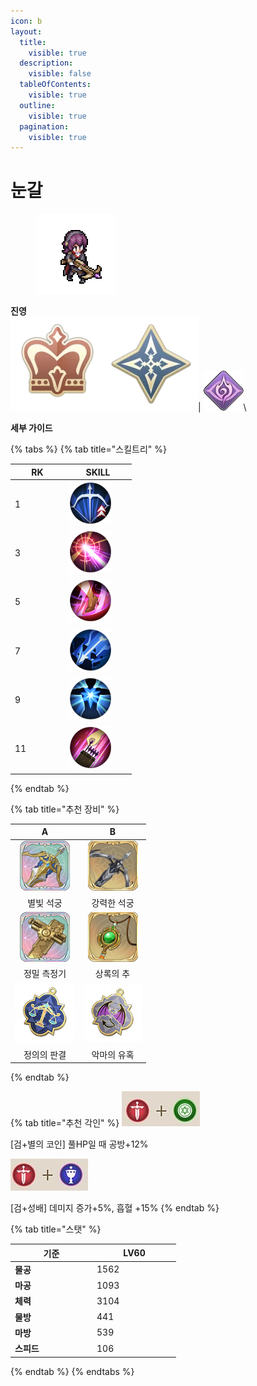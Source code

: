 ```yaml
---
icon: b
layout:
  title:
    visible: true
  description:
    visible: false
  tableOfContents:
    visible: true
  outline:
    visible: true
  pagination:
    visible: true
---
```


# 눈갈

<div align="left">

<figure><img src="../../.gitbook/assets/33 (2).png" alt=""><figcaption></figcaption></figure>

</div>

**진영**\
<img src="../../.gitbook/assets/1 (3).png" alt="" data-size="line"><img src="../../.gitbook/assets/2 (7).webp" alt="" data-size="line">| <img src="../../.gitbook/assets/파멸자.webp" alt="" data-size="line">\


**세부 가이드**

{% tabs %}
{% tab title="스킬트리" %}
<table><thead><tr><th width="72">RK</th><th width="94">SKILL</th></tr></thead><tbody><tr><td>1</td><td><img src="../../.gitbook/assets/1 (14).png" alt="" data-size="original"></td></tr><tr><td>3</td><td><img src="../../.gitbook/assets/2 (14).png" alt=""></td></tr><tr><td>5</td><td><img src="../../.gitbook/assets/3 (14).png" alt=""></td></tr><tr><td>7</td><td><img src="../../.gitbook/assets/4 (12).png" alt=""></td></tr><tr><td>9</td><td><img src="../../.gitbook/assets/5 (13).png" alt=""></td></tr><tr><td>11</td><td><img src="../../.gitbook/assets/6 (11).png" alt=""></td></tr></tbody></table>
{% endtab %}

{% tab title="추천 장비" %}
<table><thead><tr><th width="96" align="center">A</th><th width="93" align="center">B</th></tr></thead><tbody><tr><td align="center"><img src="../../.gitbook/assets/80px-星馳勁弩.png" alt=""></td><td align="center"><img src="../../.gitbook/assets/80px-鋼芯重弩.png" alt=""></td></tr><tr><td align="center">별빛 석궁</td><td align="center">강력한 석궁</td></tr><tr><td align="center"><img src="../../.gitbook/assets/15.png" alt=""></td><td align="center"><img src="../../.gitbook/assets/29 (1).png" alt=""></td></tr><tr><td align="center">정밀 측정기</td><td align="center">상록의 추</td></tr><tr><td align="center"><img src="../../.gitbook/assets/charm_justice.png" alt="" data-size="original"></td><td align="center"><img src="../../.gitbook/assets/charm_devil.png" alt=""></td></tr><tr><td align="center">정의의 판결</td><td align="center">악마의 유혹</td></tr></tbody></table>


{% endtab %}

{% tab title="추천 각인" %}
<img src="../../.gitbook/assets/d1.png" alt="" data-size="original">

\[검+별의 코인] 풀HP일 때 공방+12%

<img src="../../.gitbook/assets/gom.png" alt="" data-size="original">

\[검+성배] 데미지 증가+5%, 흡혈 +15%
{% endtab %}

{% tab title="스탯" %}
<table><thead><tr><th width="117">기준</th><th width="120">LV60</th></tr></thead><tbody><tr><td><strong>물공</strong></td><td>1562</td></tr><tr><td><strong>마공</strong></td><td>1093</td></tr><tr><td><strong>체력</strong></td><td>3104</td></tr><tr><td><strong>물방</strong></td><td>441</td></tr><tr><td><strong>마방</strong></td><td>539</td></tr><tr><td><strong>스피드</strong></td><td>106</td></tr></tbody></table>
{% endtab %}
{% endtabs %}

